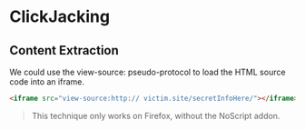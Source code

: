 # ClickJacking
## Content Extraction
We could use the view-source: pseudo-protocol to load the HTML source code into an iframe.
```html
<iframe src="view-source:http:// victim.site/secretInfoHere/"></iframe>
```
>  This technique only works on Firefox, without the NoScript addon.


